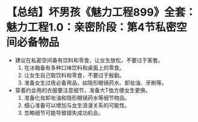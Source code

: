 # 【总结】坏男孩《魅力工程899》全套：魅力工程1.0：亲密阶段：第4节私密空间必备物品

-   建议在私密空间备有饮料和零食，让女生放松，不要过于客套。
    1.  在冰箱备有多种口味饮料和桌面上的零食。
    2.  让女生自己取饮料和零食，不要过于殷勤。
    3.  准备女生过夜必备用品，如隐形眼镜药水、卸妆油、牙刷等。
-   穿着约会用的衣服要注意细节，准备大T恤方便女生更换。
    1.  准备化妆卸妆油和隐形眼镜药水等细节物品。
    2.  细心准备可以增加与女生浪漫关系的可能性。
    3.  忽略细节可能导致错失成功机会。